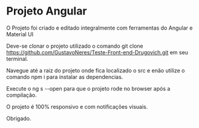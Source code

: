 # Projeto Angular

O Projeto foi criado e editado integralmente com ferramentas do Angular e Material UI

Deve-se clonar o projeto utilizado o comando git clone https://github.com/GustavoNeres/Teste-Front-end-Drugovich.git em seu terminal.

Navegue até a raiz do projeto onde fica localizado o src e enão utilize o comando npm i para instalar as dependencias.

Execute o ng s --open para que o projeto rode no browser após a compilação.

O projeto é 100% responsivo e com notificações visuais.

Obrigado.
